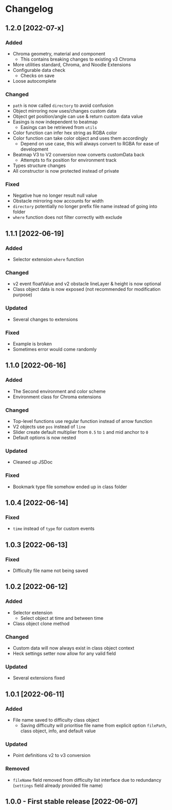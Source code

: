 # Changelog

## 1.2.0 [2022-07-x]

### Added

- Chroma geometry, material and component
  - This contains breaking changes to existing v3 Chroma
- More utilities standard, Chroma, and Noodle Extensions
- Configurable data check
  - Checks on save
- Loose autocomplete

### Changed

- `path` is now called `directory` to avoid confusion
- Object mirroring now uses/changes custom data
- Object get position/angle can use & return custom data value
- Easings is now independent to beatmap
  - Easings can be retrieved from `utils`
- Color function can infer hex string as RGBA color
- Color function can take color object and uses them accordingly
  - Depend on use case, this will always convert to RGBA for ease of development
- Beatmap V3 to V2 conversion now converts customData back
  - Attempts to fix position for environment track
- Types structure changes
- All constructor is now protected instead of private

### Fixed

- Negative hue no longer result null value
- Obstacle mirroring now accounts for width
- `directory` potentially no longer prefix file name instead of going into folder
- `where` function does not filter correctly with exclude

## 1.1.1 [2022-06-19]

### Added

- Selector extension `where` function

### Changed

- v2 event floatValue and v2 obstacle lineLayer & height is now optional
- Class object data is now exposed (not recommended for modification purpose)

### Updated

- Several changes to extensions

### Fixed

- Example is broken
- Sometimes error would come randomly

## 1.1.0 [2022-06-16]

### Added

- The Second environment and color scheme
- Environment class for Chroma extensions

### Changed

- Top-level functions use regular function instead of arrow function
- V2 objects use `pos` instead of `line`
- Slider create default multiplier from `0.5` to `1` and mid anchor to `0`
- Default options is now nested

### Updated

- Cleaned up JSDoc

### Fixed

- Bookmark type file somehow ended up in class folder

## 1.0.4 [2022-06-14]

### Fixed

- `time` instead of `type` for custom events

## 1.0.3 [2022-06-13]

### Fixed

- Difficulty file name not being saved

## 1.0.2 [2022-06-12]

### Added

- Selector extension
  - Select object at time and between time
- Class object clone method

### Changed

- Custom data will now always exist in class object context
- Heck settings setter now allow for any valid field

### Updated

- Several extensions fixed

## 1.0.1 [2022-06-11]

### Added

- File name saved to difficulty class object
  - Saving difficulty will prioritise file name from explicit option `filePath`, class object, info, and default value

### Updated

- Point definitions v2 to v3 conversion

### Removed

- `fileName` field removed from difficulty list interface due to redundancy (`settings` field already provided file
  name)

## 1.0.0 - First stable release [2022-06-07]
